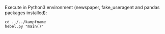 Execute in Python3 environment (newspaper, fake_useragent and pandas packages installed):

```
cd ../../kampfname
hebel.py "main()"
```
